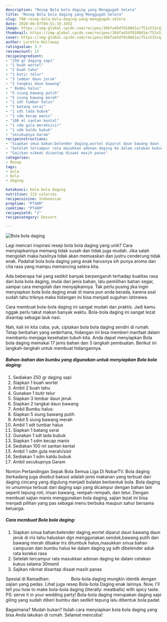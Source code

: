 ```yaml
---
description: "Resep Bola bola daging yang Menggugah Selera"
title: "Resep Bola bola daging yang Menggugah Selera"
slug: 798-resep-bola-bola-daging-yang-menggugah-selera
date: 2020-08-07T04:51:19.345Z
image: https://img-global.cpcdn.com/recipes/36bfa45df0108d1e/751x532cq70/bola-bola-daging-foto-resep-utama.jpg
thumbnail: https://img-global.cpcdn.com/recipes/36bfa45df0108d1e/751x532cq70/bola-bola-daging-foto-resep-utama.jpg
cover: https://img-global.cpcdn.com/recipes/36bfa45df0108d1e/751x532cq70/bola-bola-daging-foto-resep-utama.jpg
author: Loretta Holloway
ratingvalue: 3.7
reviewcount: 15
recipeingredient:
- "250 gr daging sapi"
- "1 buah wortel"
- "2 buah tahu"
- "1 butir telur"
- "3 lembar daun jeruk"
- "2 tangkai daun bawang"
- " Bumbu halus"
- "5 siung bawang putih"
- "5 siung bawang merah"
- "1 sdt tumbar halus"
- "1 batang serai"
- "1 sdt lada bubuk"
- "1 sdm kecap manis"
- "100 ml santan kental"
- "1 sdm gula merahsisir"
- "1 sdm kaldu bubuk"
- "secukupnya Garam"
recipeinstructions:
- "Siapkan smua bahan:belender daging,wortel diparut daun bawang daun jeruk di iris tahu haluskan dgn menggunakan sendok,bawang putih dan bawang merah dibakar trs ditumbuk halus,masukkan smua bahan campuran dan bumbu halus ke dalam daging yg sdh dibelender aduk rata koreksi rasa"
- "Setelah tercampur rata masukkan adonan daging ke dalam cetakan kukus selama 30menit"
- "Sajikan nikmat disantap disaat masih panas"
categories:
- Resep
tags:
- bola
- bola
- daging

katakunci: bola bola daging 
nutrition: 213 calories
recipecuisine: Indonesian
preptime: "PT40M"
cooktime: "PT46M"
recipeyield: "2"
recipecategory: Dessert

---
```



![Bola bola daging](https://img-global.cpcdn.com/recipes/36bfa45df0108d1e/751x532cq70/bola-bola-daging-foto-resep-utama.jpg)

Lagi mencari inspirasi resep bola bola daging yang unik? Cara menyiapkannya memang tidak susah dan tidak juga mudah. Jika salah mengolah maka hasilnya tidak akan memuaskan dan justru cenderung tidak enak. Padahal bola bola daging yang enak harusnya sih punya aroma dan cita rasa yang mampu memancing selera kita.

Ada beberapa hal yang sedikit banyak berpengaruh terhadap kualitas rasa dari bola bola daging, mulai dari jenis bahan, lalu pemilihan bahan segar, sampai cara mengolah dan menyajikannya. Tak perlu pusing jika ingin menyiapkan bola bola daging enak di mana pun anda berada, karena asal sudah tahu triknya maka hidangan ini bisa menjadi suguhan istimewa.

Cara membuat bola-bola daging ini sangat mudah dan praktis. Jadi kamu nggak perlu takut makan banyak waktu. Bola-bola daging ini sangat lezat disantap sebagai lauk nasi.


Nah, kali ini kita coba, yuk, ciptakan bola bola daging sendiri di rumah. Tetap berbahan yang sederhana, hidangan ini bisa memberi manfaat dalam membantu menjaga kesehatan tubuh kita. Anda dapat menyiapkan Bola bola daging memakai 17 jenis bahan dan 3 langkah pembuatan. Berikut ini langkah-langkah untuk membuat hidangannya.

<!--inarticleads1-->

##### Bahan-bahan dan bumbu yang digunakan untuk menyiapkan Bola bola daging:

1. Sediakan 250 gr daging sapi
1. Siapkan 1 buah wortel
1. Ambil 2 buah tahu
1. Gunakan 1 butir telur
1. Siapkan 3 lembar daun jeruk
1. Siapkan 2 tangkai daun bawang
1. Ambil  Bumbu halus:
1. Siapkan 5 siung bawang putih
1. Ambil 5 siung bawang merah
1. Ambil 1 sdt tumbar halus
1. Siapkan 1 batang serai
1. Gunakan 1 sdt lada bubuk
1. Siapkan 1 sdm kecap manis
1. Sediakan 100 ml santan kental
1. Ambil 1 sdm gula merah/sisir
1. Sediakan 1 sdm kaldu bubuk
1. Ambil secukupnya Garam


Nonton Pertandingan Sepak Bola Semua Liga Di NobarTV. Bola daging (terkadang juga disebut bakso) adalah jenis makanan yang terbuat dari daging cincang yang digulung menjadi bulatan berbentuk bola. Bola daging ini umumnya terbuat dari daging sapi yang dicampur dengan bahan lain seperti tepung roti, irisan bawang, rempah-rempah, dan telur. Dengan membuat sajian manis menggunakan bola daging, sajian lezat ini bisa menjadi pilihan yang pas sebagai menu berbuka maupun sahur bersama keluarga. 

<!--inarticleads2-->

##### Cara membuat Bola bola daging:

1. Siapkan smua bahan:belender daging,wortel diparut daun bawang daun jeruk di iris tahu haluskan dgn menggunakan sendok,bawang putih dan bawang merah dibakar trs ditumbuk halus,masukkan smua bahan campuran dan bumbu halus ke dalam daging yg sdh dibelender aduk rata koreksi rasa
1. Setelah tercampur rata masukkan adonan daging ke dalam cetakan kukus selama 30menit
1. Sajikan nikmat disantap disaat masih panas


Spesial di Ramadhan: ⠀⠀⠀⠀⠀⠀ Bola-bola daging mungkin identik dengan sajian yang pedas. Lihat juga resep Bola-bola Daging enak lainnya. Now, I&#39;ll tell you how to make bola-bola daging (literally: meatballs) with spicy taste. PS: serve it in your wedding party! Bola-bola daging merupakan daging sapi giling yang sudah diberi bumbu dan sedikit tepung lalu dibentuk bola padat. 

Bagaimana? Mudah bukan? Itulah cara menyiapkan bola bola daging yang bisa Anda lakukan di rumah. Selamat mencoba!
